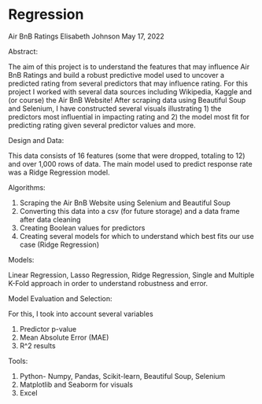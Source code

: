 # Regression
Air BnB Ratings
Elisabeth Johnson May 17, 2022

Abstract:

The aim of this project is to understand the features that may influence Air BnB Ratings and build a robust predictive model used to uncover a predicted rating from several predictors that may influence rating. For this project I worked with several data sources including Wikipedia, Kaggle and (or course) the Air BnB Website! After scraping data using Beautiful Soup and Selenium, I have constructed several visuals illustrating 1) the predictors most influential in impacting rating and 2) the model most fit for predicting rating given several predictor values and more.

Design and Data:

This data consists of 16 features (some that were dropped, totaling to 12) and over 1,000 rows of data. The main model used to predict response rate was a Ridge Regression model.

Algorithms:

1) Scraping the Air BnB Website using Selenium and Beautiful Soup
2) Converting this data into a csv (for future storage) and a data frame after data cleaning
3) Creating Boolean values for predictors
4) Creating several models for which to understand which best fits our use case (Ridge Regression)

Models:

Linear Regression, Lasso Regression, Ridge Regression, Single and Multiple K-Fold approach in order to understand robustness and error.

Model Evaluation and Selection:

For this, I took into account several variables
1) Predictor p-value
2) Mean Absolute Error (MAE)
3) R^2 results

Tools:

1) Python- Numpy, Pandas, Scikit-learn, Beautiful Soup, Selenium
2) Matplotlib and Seaborm for visuals
3) Excel
